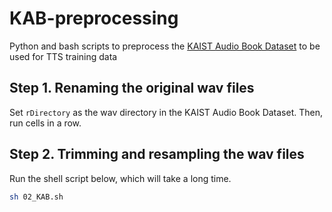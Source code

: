 # KAB-preprocessing

Python and bash scripts to preprocess the [KAIST Audio Book Dataset](https://www.aihub.or.kr/open_data/21292) to be used for TTS training data

## Step 1. Renaming the original wav files

Set `rDirectory` as the wav directory in the KAIST Audio Book Dataset. Then, run cells in a row.


## Step 2. Trimming and resampling the wav files

Run the shell script below, which will take a long time.

```bash
sh 02_KAB.sh
```
